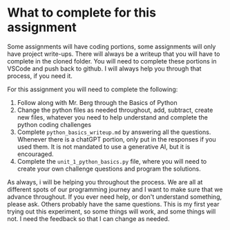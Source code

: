 # What to complete for this assignment

Some assignments will have coding portions, some assignments will only have project write-ups. There will always be a writeup that you will have to complete in the cloned folder.  You will need to complete these portions in VSCode and push back to github.  I will always help you through that process, if you need it.
 
For this assignment you will need to complete the following:
1. Follow along with Mr. Berg through the Basics of Python
2. Change the python files as needed throughout, add, subtract, create new files, whatever you need to help understand and complete the python coding challenges
3. Complete `python_basics_writeup.md` by answering all the questions.  Whenever there is a chatGPT portion, only put in the responses if you used them.  It is not mandated to use a generative AI, but it is encouraged.
4. Complete the `unit_1_python_basics.py` file, where you will need to create your own challenge questions and program the solutions.

As always, i will be helping you throughout the process.  We are all at different spots of our programming journey and I want to make sure that we advance throughout.  If you ever need help, or don't understand something, please ask.  Others probably have the same questions.  This is my first year trying out this experiment, so some things will work, and some things will not.  I need the feedback so that I can change as needed.